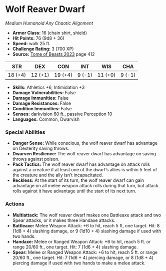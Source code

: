 # Wolf Reaver Dwarf

*Medium* *Humanoid* *Any Chaotic Alignment*

- **Armor Class:** 16 (chain shirt, shield)
- **Hit Points:** 76 (9d8 + 36)
- **Speed:** walk 25 ft.
- **Challenge Rating:** 3 (700 XP)
- **Source:** [Tome of Beasts 2023](https://koboldpress.com/kpstore/product/tome-of-beasts-1-2023-edition/) page 412

| STR | DEX | CON | INT | WIS | CHA |
| --- | --- | --- | --- | --- | --- |
| 18 (+4) | 12 (+1) | 19 (+4) | 9 (-1) | 11 (+0) | 9 (-1) |

- **Skills:** Athletics +6, Intimidation +3
- **Damage Vulnerabilities:** False
- **Damage Immunities:** False
- **Damage Resistances:** False
- **Condition Immunities:** False
- **Senses:** darkvision 60 ft., passive Perception 10
- **Languages:** Common, Dwarvish

### Special Abilities

- **Danger Sense:** While conscious, the wolf reaver dwarf has advantage on Dexterity saving throws.
- **Dwarven Resilience:** The wolf reaver dwarf has advantage on saving throws against poison.
- **Pack Tactics:** The wolf reaver dwarf has advantage on attack rolls against a creature if at least one of the dwarf’s allies is within 5 feet of the creature and the ally isn’t incapacitated.
- **Reckless:** At the start of its turn, the wolf reaver dwarf can gain advantage on all melee weapon attack rolls during that turn, but attack rolls against it have advantage until the start of its next turn.

### Actions

- **Multiattack:** The wolf reaver dwarf makes one Battleaxe attack and two Spear attacks, or it makes three Handaxe attacks.
- **Battleaxe:** Melee Weapon Attack: +6 to hit, reach 5 ft, one target. Hit: 8 (1d8 + 4) slashing damage, or 9 (1d10 + 4) slashing damage if used with two hands.
- **Handaxe:** Melee or Ranged Weapon Attack: +6 to hit, reach 5 ft. or range 20/60 ft., one target. Hit: 7 (1d6 + 4) slashing damage.
- **Spear:** Melee or Ranged Weapon Attack: +6 to hit, reach 5 ft. or range 20/60 ft., one target. Hit: 7 (1d6 + 4) piercing damage, or 8 (1d8 + 4) piercing damage if used with two hands to make a melee attack.

